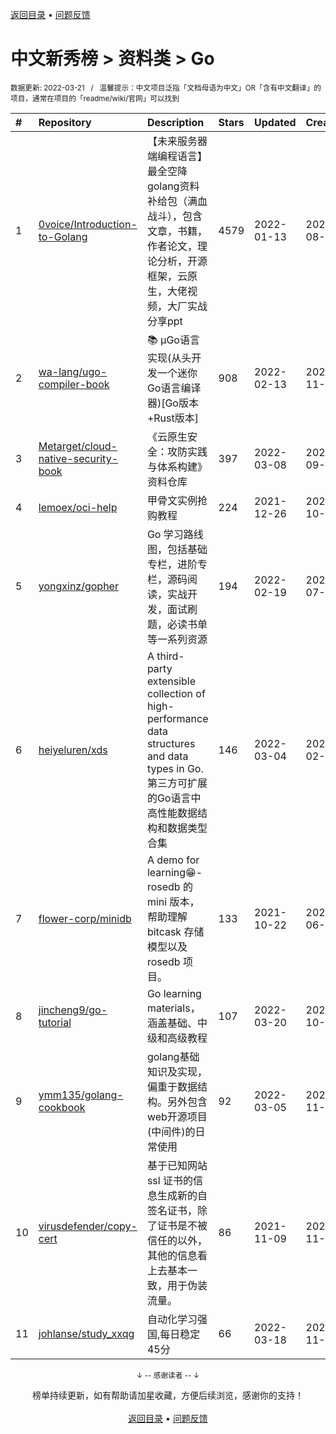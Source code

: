 <a href="https://gitee.com/GrowingGit/GitHub-Chinese-Top-Charts#github中文排行榜">返回目录</a> • <a href="/content/docs/feedback.md">问题反馈</a>

# 中文新秀榜 > 资料类 > Go
<sub>数据更新: 2022-03-21&nbsp;&nbsp;&nbsp;/&nbsp;&nbsp;&nbsp;温馨提示：中文项目泛指「文档母语为中文」OR「含有中文翻译」的项目，通常在项目的「readme/wiki/官网」可以找到</sub>

|#|Repository|Description|Stars|Updated|Created|
|:-|:-|:-|:-|:-|:-|
|1|[0voice/Introduction-to-Golang](https://github.com/0voice/Introduction-to-Golang)|【未来服务器端编程语言】最全空降golang资料补给包（满血战斗），包含文章，书籍，作者论文，理论分析，开源框架，云原生，大佬视频，大厂实战分享ppt|4579|2022-01-13|2021-08-09|
|2|[wa-lang/ugo-compiler-book](https://github.com/wa-lang/ugo-compiler-book)|:books: µGo语言实现(从头开发一个迷你Go语言编译器)[Go版本+Rust版本]|908|2022-02-13|2021-11-03|
|3|[Metarget/cloud-native-security-book](https://github.com/Metarget/cloud-native-security-book)|《云原生安全：攻防实践与体系构建》资料仓库|397|2022-03-08|2021-09-25|
|4|[lemoex/oci-help](https://github.com/lemoex/oci-help)|甲骨文实例抢购教程|224|2021-12-26|2021-10-18|
|5|[yongxinz/gopher](https://github.com/yongxinz/gopher)|Go 学习路线图，包括基础专栏，进阶专栏，源码阅读，实战开发，面试刷题，必读书单等一系列资源|194|2022-02-19|2021-07-13|
|6|[heiyeluren/xds](https://github.com/heiyeluren/xds)|A third-party extensible collection of high-performance data structures and data types in Go. 第三方可扩展的Go语言中高性能数据结构和数据类型合集|146|2022-03-04|2022-02-25|
|7|[flower-corp/minidb](https://github.com/flower-corp/minidb)|A demo for learning😁-rosedb 的 mini 版本，帮助理解 bitcask 存储模型以及 rosedb 项目。|133|2021-10-22|2021-06-29|
|8|[jincheng9/go-tutorial](https://github.com/jincheng9/go-tutorial)|Go learning materials，涵盖基础、中级和高级教程|107|2022-03-20|2021-10-19|
|9|[ymm135/golang-cookbook](https://github.com/ymm135/golang-cookbook)|golang基础知识及实现，偏重于数据结构。另外包含web开源项目(中间件)的日常使用|92|2022-03-05|2021-11-20|
|10|[virusdefender/copy-cert](https://github.com/virusdefender/copy-cert)|基于已知网站 ssl 证书的信息生成新的自签名证书，除了证书是不被信任的以外，其他的信息看上去基本一致，用于伪装流量。|86|2021-11-09|2021-11-08|
|11|[johlanse/study_xxqg](https://github.com/johlanse/study_xxqg)|自动化学习强国,每日稳定45分|66|2022-03-18|2021-11-12|

<div align="center">
    <p><sub>↓ -- 感谢读者 -- ↓</sub></p>
    榜单持续更新，如有帮助请加星收藏，方便后续浏览，感谢你的支持！
</div>

<br/>

<div align="center"><a href="https://gitee.com/GrowingGit/GitHub-Chinese-Top-Charts#github中文排行榜">返回目录</a> • <a href="/content/docs/feedback.md">问题反馈</a></div>
